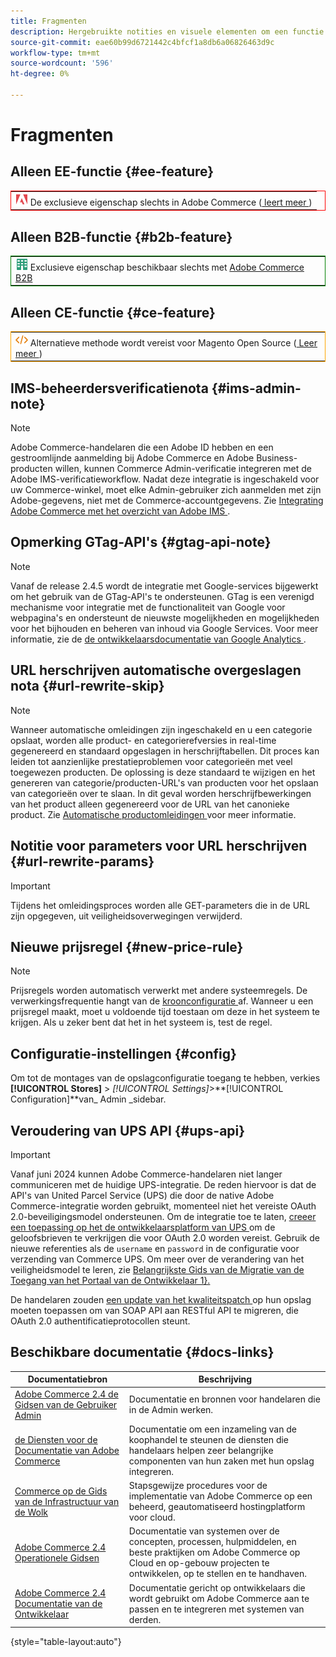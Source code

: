 ```yaml
---
title: Fragmenten
description: Hergebruikte notities en visuele elementen om een functie of pagina te noteren die van toepassing is op een specifieke editie
source-git-commit: eae60b99d6721442c4bfcf1a8db6a06826463d9c
workflow-type: tm+mt
source-wordcount: '596'
ht-degree: 0%

---
```


# Fragmenten

## Alleen EE-functie {#ee-feature}

<table style="border:1px solid red">
<tr><td><img alt="Adobe Commerce-functie" src="../assets/adobe-logo.svg" width="20" height="20" /> De exclusieve eigenschap slechts in Adobe Commerce (<a href="https://experienceleague.adobe.com/docs/commerce-admin/user-guides/home.html#product-editions"> leert meer </a>)</td></tr>
</table>

## Alleen B2B-functie {#b2b-feature}

<table style="border:1px solid green">
<tr><td><img alt="Adobe Commerce B2B-functie" src="../assets/b2b.svg" width="20" height="20" /> Exclusieve eigenschap beschikbaar slechts met <a href="https://experienceleague.adobe.com/docs/commerce-admin/b2b/introduction.html?lang=en"> Adobe Commerce B2B </a></td></tr>
</table>

## Alleen CE-functie {#ce-feature}

<table style="border:1px solid orange">
<tr><td><img alt="Magento Open Source-functie" src="../assets/open-source.svg" width="20" height="20" /> Alternatieve methode wordt vereist voor Magento Open Source (<a href="https://experienceleague.adobe.com/docs/commerce-admin/user-guides/home.html#product-editions"> Leer meer </a>)</td></tr>
</table>

## IMS-beheerdersverificatienota {#ims-admin-note}

>[!NOTE]
>
>Adobe Commerce-handelaren die een Adobe ID hebben en een gestroomlijnde aanmelding bij Adobe Commerce en Adobe Business-producten willen, kunnen Commerce Admin-verificatie integreren met de Adobe IMS-verificatieworkflow. Nadat deze integratie is ingeschakeld voor uw Commerce-winkel, moet elke Admin-gebruiker zich aanmelden met zijn Adobe-gegevens, niet met de Commerce-accountgegevens. Zie [ Integrating Adobe Commerce met het overzicht van Adobe IMS ](/help/getting-started/adobe-ims-integration-overview.md).

## Opmerking GTag-API&#39;s {#gtag-api-note}

>[!NOTE]
>
>Vanaf de release 2.4.5 wordt de integratie met Google-services bijgewerkt om het gebruik van de GTag-API&#39;s te ondersteunen. GTag is een verenigd mechanisme voor integratie met de functionaliteit van Google voor webpagina&#39;s en ondersteunt de nieuwste mogelijkheden en mogelijkheden voor het bijhouden en beheren van inhoud via Google Services. Voor meer informatie, zie de [ de ontwikkelaarsdocumentatie van Google Analytics ](https://developers.google.com/analytics/devguides/collection/gtagjs).

## URL herschrijven automatische overgeslagen nota {#url-rewrite-skip}

>[!NOTE]
>
>Wanneer automatische omleidingen zijn ingeschakeld en u een categorie opslaat, worden alle product- en categorierefversies in real-time gegenereerd en standaard opgeslagen in herschrijftabellen. Dit proces kan leiden tot aanzienlijke prestatieproblemen voor categorieën met veel toegewezen producten. De oplossing is deze standaard te wijzigen en het genereren van categorie/producten-URL&#39;s van producten voor het opslaan van categorieën over te slaan. In dit geval worden herschrijfbewerkingen van het product alleen gegenereerd voor de URL van het canonieke product. Zie [ Automatische productomleidingen ](/help/merchandising-promotions/url-redirect-product-automatic.md) voor meer informatie.

## Notitie voor parameters voor URL herschrijven {#url-rewrite-params}

>[!IMPORTANT]
>
>Tijdens het omleidingsproces worden alle GET-parameters die in de URL zijn opgegeven, uit veiligheidsoverwegingen verwijderd.

## Nieuwe prijsregel {#new-price-rule}

>[!NOTE]
>
>Prijsregels worden automatisch verwerkt met andere systeemregels. De verwerkingsfrequentie hangt van de [ kroonconfiguratie ](https://experienceleague.adobe.com/docs/commerce-operations/configuration-guide/cli/configure-cron-jobs.html) af. Wanneer u een prijsregel maakt, moet u voldoende tijd toestaan om deze in het systeem te krijgen. Als u zeker bent dat het in het systeem is, test de regel.

## Configuratie-instellingen {#config}

Om tot de montages van de opslagconfiguratie toegang te hebben, verkies **[!UICONTROL Stores]** > _[!UICONTROL Settings]_>**[!UICONTROL Configuration]**van_ Admin _sidebar.

## Veroudering van UPS API {#ups-api}

>[!IMPORTANT]
>
>Vanaf juni 2024 kunnen Adobe Commerce-handelaren niet langer communiceren met de huidige UPS-integratie. De reden hiervoor is dat de API&#39;s van United Parcel Service (UPS) die door de native Adobe Commerce-integratie worden gebruikt, momenteel niet het vereiste OAuth 2.0-beveiligingsmodel ondersteunen. Om de integratie toe te laten, [ creeer een toepassing op het de ontwikkelaarsplatform van UPS ](https://developer.ups.com/get-started) om de geloofsbrieven te verkrijgen die voor OAuth 2.0 worden vereist. Gebruik de nieuwe referenties als de `username` en `password` in de configuratie voor verzending van Commerce UPS. Om meer over de verandering van het veiligheidsmodel te leren, zie [ Belangrijkste Gids van de Migratie van de Toegang van het Portaal van de Ontwikkelaar 1}. <br/>](https://developer.ups.com/oauth-developer-guide)
>
>De handelaren zouden [ een update van het kwaliteitspatch ](https://experienceleague.adobe.com/docs/commerce-knowledge-base/kb/troubleshooting/known-issues-patches-attached/ups-shipping-method-integration-migration-from-soap-to-restful-api.html) op hun opslag moeten toepassen om van SOAP API aan RESTful API te migreren, die OAuth 2.0 authentificatieprotocollen steunt.


## Beschikbare documentatie {#docs-links}

| Documentatiebron | Beschrijving |
|----------------------- | ----------- |
| [ Adobe Commerce 2.4 de Gidsen van de Gebruiker Admin ](../landing/home.md) | Documentatie en bronnen voor handelaren die in de Admin werken. |
| [ de Diensten voor de Documentatie van Adobe Commerce ](https://experienceleague.adobe.com/docs/commerce/user-guides/home.html) | Documentatie om een inzameling van de koophandel te steunen de diensten die handelaars helpen zeer belangrijke componenten van hun zaken met hun opslag integreren. |
| [ Commerce op de Gids van de Infrastructuur van de Wolk ](https://experienceleague.adobe.com/docs/commerce-cloud-service/user-guide/overview.html) | Stapsgewijze procedures voor de implementatie van Adobe Commerce op een beheerd, geautomatiseerd hostingplatform voor cloud. |
| [ Adobe Commerce 2.4 Operationele Gidsen ](https://experienceleague.adobe.com/docs/commerce-operations/operational-guides/home.html) | Documentatie van systemen over de concepten, processen, hulpmiddelen, en beste praktijken om Adobe Commerce op Cloud en op-gebouw projecten te ontwikkelen, op te stellen en te handhaven. |
| [ Adobe Commerce 2.4 Documentatie van de Ontwikkelaar ](https://developer.adobe.com/commerce/docs) | Documentatie gericht op ontwikkelaars die wordt gebruikt om Adobe Commerce aan te passen en te integreren met systemen van derden. |

{style="table-layout:auto"}
